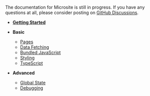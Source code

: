 The documentation for Microsite is still in progress. If you have any questions at all, please consider posting on [GitHub Discussions](https://github.com/natemoo-re/microsite/discussions).

- [**Getting Started**](./getting-started)

- **Basic**
    - [Pages](./basic/pages)
    - [Data Fetching](./basic/data-fetching)
    - [Bundled JavaScript](./basic/bundled-javascript)
    - [Styling](./basic/styling)
    - [TypeScript](./basic/typescript)
- **Advanced**
    - [Global State](./advanced/global-state)
    - [Debugging](./advanced/debugging)
